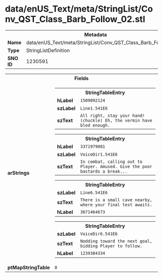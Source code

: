 <h1>data/enUS_Text/meta/StringList/Conv_QST_Class_Barb_Follow_02.stl</h1><table><tr><th colspan="100%">Metadata</th></tr><tr><td><b>Name</b></td><td>data/enUS_Text/meta/StringList/Conv_QST_Class_Barb_Follow_02.stl</td></tr><tr><td><b>Type</b></td><td>StringListDefinition</td></tr><tr><td><b>SNO ID</b></td><td>1230591</td></tr></table>

<table><tr><th colspan="100%">Fields</th></tr><tr><td><b>arStrings</b></td><td><table><tr><th colspan="100%">StringTableEntry</th></tr><tr><td><b>hLabel</b></td><td><code>1509092124</code></td></tr><tr><td><b>szLabel</b></td><td><code>Line1.541E6</code></td></tr><tr><td><b>szText</b></td><td><code>All right, stay your hand! (chuckle) Eh, the vermin have bled enough.</code></td></tr></table>


<table><tr><th colspan="100%">StringTableEntry</th></tr><tr><td><b>hLabel</b></td><td><code>3371979081</code></td></tr><tr><td><b>szLabel</b></td><td><code>VoiceDir1.541E6</code></td></tr><tr><td><b>szText</b></td><td><code>In combat, calling out to Player. Amused. Give the poor bastards a break...</code></td></tr></table>


<table><tr><th colspan="100%">StringTableEntry</th></tr><tr><td><b>szLabel</b></td><td><code>Line6.541E6</code></td></tr><tr><td><b>szText</b></td><td><code>There is a small cave nearby, where your final test awaits.</code></td></tr><tr><td><b>hLabel</b></td><td><code>3671464673</code></td></tr></table>


<table><tr><th colspan="100%">StringTableEntry</th></tr><tr><td><b>szLabel</b></td><td><code>VoiceDir6.541E6</code></td></tr><tr><td><b>szText</b></td><td><code>Nodding toward the next goal, bidding Player to follow.</code></td></tr><tr><td><b>hLabel</b></td><td><code>1239384334</code></td></tr></table>


</td></tr><tr><td><b>ptMapStringTable</b></td><td><code>0</code></td></tr></table>


